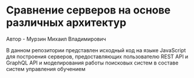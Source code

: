 # Сравнение серверов на основе различных архитектур

Автор - Мурзин Михаил Владимирович

В данном репозитории представлен исходный код на языке JavaScript для построения серверов, предоставляющих пользователю REST API и GraphQL API и моделирования работы поисковых систем в составе систем управления обучением
